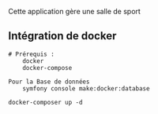 Cette application gère une salle de sport

## Intégration de docker

    # Prérequis :
        docker
        docker-compose

    Pour la Base de données
        symfony console make:docker:database
    
    docker-composer up -d

